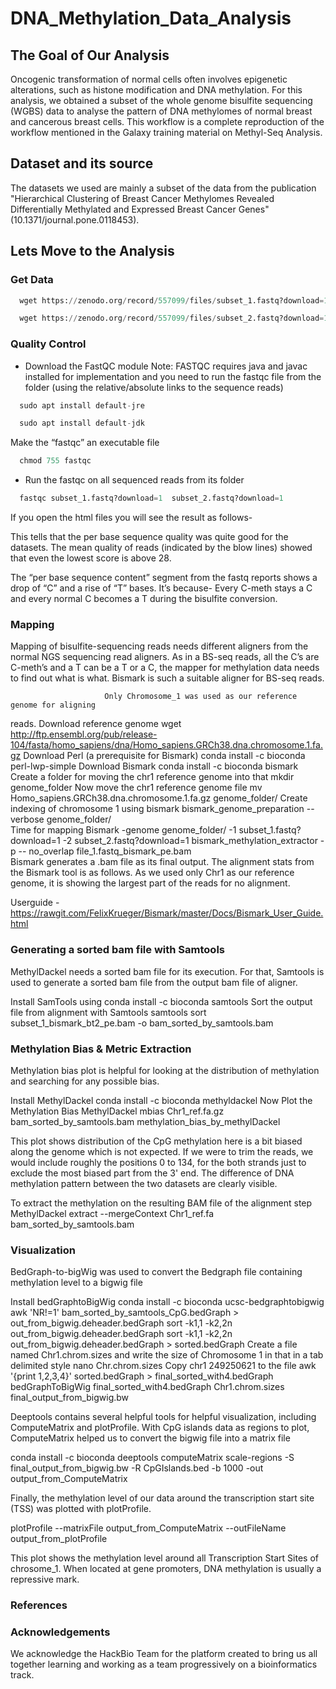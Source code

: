 # DNA_Methylation_Data_Analysis
## **The Goal of Our Analysis**

Oncogenic transformation of normal cells often involves epigenetic alterations, such as histone modification and DNA methylation. For this analysis, we obtained a subset of the whole genome bisulfite sequencing (WGBS) data to analyse the pattern of DNA methylomes of normal breast and cancerous breast cells. 
This workflow is a complete reproduction of the workflow mentioned in the Galaxy training material on Methyl-Seq Analysis.

## Dataset and its source

The datasets we used are mainly a subset of the data from the publication "Hierarchical Clustering     of Breast Cancer Methylomes Revealed Differentially Methylated and Expressed Breast Cancer Genes" (10.1371/journal.pone.0118453). 

## **Lets Move to the Analysis**

### Get Data

````python
  wget https://zenodo.org/record/557099/files/subset_1.fastq?download=1
  ````
````python
  wget https://zenodo.org/record/557099/files/subset_2.fastq?download=1
  ````

### Quality Control

- Download the FastQC module
Note: FASTQC requires java and javac installed for implementation and you need to run the fastqc file from the folder (using the relative/absolute links to the sequence reads)<bR> 
```python
  sudo apt install default-jre
  ```
```python
  sudo apt install default-jdk
  ```
  Make the “fastqc” an executable file<bR>
```python 
  chmod 755 fastqc
  ```
- Run the fastqc on all sequenced reads from its folder<bR> 
```python 
  fastqc subset_1.fastq?download=1  subset_2.fastq?download=1
  ```
  
If you open the html files you will see the result as follows-

This tells that the per base sequence quality was quite good for the datasets. The mean quality of reads (indicated by the blow lines) showed that even the lowest score is above 28.


The “per base sequence content” segment from the fastq reports shows a drop of “C” and a rise of “T” bases. It’s because- Every C-meth stays a C and every normal C becomes a T during the bisulfite conversion.

### Mapping
  Mapping of bisulfite-sequencing reads needs different aligners from the       normal NGS sequencing read aligners. As in a BS-seq reads, all the C’s are C-meth’s and a T can be a T or a C, the mapper for methylation data needs to find out what is what. Bismark is such a suitable aligner for BS-seq reads.

                         Only Chromosome_1 was used as our reference genome for aligning       
reads.
Download reference genome  wget http://ftp.ensembl.org/pub/release-104/fasta/homo_sapiens/dna/Homo_sapiens.GRCh38.dna.chromosome.1.fa.gz
 Download Perl (a prerequisite for Bismark) conda install -c bioconda perl-lwp-simple
 Download Bismark conda install -c bioconda bismark
 Create a folder for moving the chr1 reference genome into that mkdir genome_folder
 Now move the chr1 reference genome file mv Homo_sapiens.GRCh38.dna.chromosome.1.fa.gz genome_folder/
 Create indexing of chromosome 1 using bismark bismark_genome_preparation --verbose genome_folder/				
 Time for mapping Bismark -genome genome_folder/ -1 subset_1.fastq?download=1 -2 subset_2.fastq?download=1
bismark_methylation_extractor -p -- no_overlap file_1.fastq_bismark_pe.bam		
Bismark generates a .bam file as its final output. The alignment stats from    the Bismark tool is as follows. As we used only Chr1 as our reference genome, it is showing the largest part of the reads for no alignment.


Userguide - https://rawgit.com/FelixKrueger/Bismark/master/Docs/Bismark_User_Guide.html

### Generating a sorted bam file with Samtools

MethylDackel needs a sorted bam file for its execution. For that, Samtools is used to generate a sorted bam file from the output bam file of aligner.

Install SamTools using  conda install -c bioconda samtools
Sort the output file from alignment with Samtools samtools sort subset_1_bismark_bt2_pe.bam -o bam_sorted_by_samtools.bam


### Methylation Bias & Metric Extraction
Methylation bias plot is helpful for looking at the distribution of methylation and searching for any possible bias.

Install MethylDackel   conda install -c bioconda methyldackel
Now Plot the Methylation Bias MethylDackel mbias Chr1_ref.fa.gz bam_sorted_by_samtools.bam methylation_bias_by_methylDackel




This plot shows distribution of the CpG methylation here is a bit biased along the genome which is not expected.  If we were to trim the reads, we would include roughly the positions 0 to 134, for the both strands just to exclude the most biased part from the 3' end. The difference of DNA methylation pattern between the two datasets are clearly visible.
 
To extract the methylation on the resulting BAM file of the alignment step MethylDackel extract --mergeContext Chr1_ref.fa bam_sorted_by_samtools.bam

 

### Visualization
BedGraph-to-bigWig was used to convert the Bedgraph file containing methylation level to a bigwig file

Install bedGraphtoBigWig conda install -c bioconda ucsc-bedgraphtobigwig
awk 'NR!=1' bam_sorted_by_samtools_CpG.bedGraph > out_from_bigwig.deheader.bedGraph
sort -k1,1 -k2,2n out_from_bigwig.deheader.bedGraph
sort -k1,1 -k2,2n out_from_bigwig.deheader.bedGraph > sorted.bedGraph
Create a file named Chr1.chrom.sizes and write the size of Chromosome 1 in that in a tab delimited style
nano Chr.chrom.sizes
Copy chr1	249250621  to the file
awk '{print $1,$2,$3,$4}' sorted.bedGraph > final_sorted_with4.bedGraph
bedGraphToBigWig final_sorted_with4.bedGraph Chr1.chrom.sizes final_output_from_bigwig.bw

Deeptools contains several helpful tools for helpful visualization, including ComputeMatrix and plotProfile. With CpG islands data as regions to plot, ComputeMatrix helped us to convert the bigwig file into a matrix file

conda install -c bioconda deeptools
computeMatrix scale-regions -S final_output_from_bigwig.bw -R CpGIslands.bed -b 1000 -out output_from_ComputeMatrix

Finally, the methylation level of our data around the transcription start site (TSS) was plotted with plotProfile.

plotProfile --matrixFile output_from_ComputeMatrix --outFileName output_from_plotProfile

This plot shows the methylation level around all Transcription Start Sites of chrosome_1. When located at gene promoters, DNA methylation is usually a repressive mark.

### References 

### Acknowledgements
We acknowledge the HackBio Team for the platform created to bring us all together learning and working as a team progressively on a bioinformatics track.
